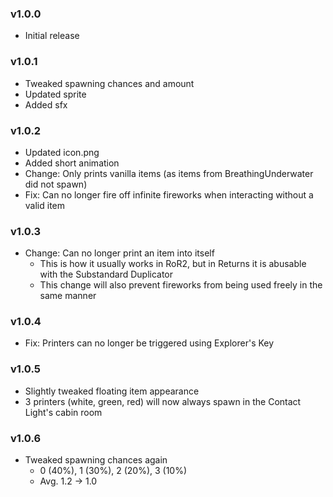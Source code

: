 ### v1.0.0
* Initial release

### v1.0.1
* Tweaked spawning chances and amount
* Updated sprite
* Added sfx

### v1.0.2
* Updated icon.png
* Added short animation
* Change: Only prints vanilla items (as items from BreathingUnderwater did not spawn)
* Fix: Can no longer fire off infinite fireworks when interacting without a valid item

### v1.0.3
* Change: Can no longer print an item into itself
    * This is how it usually works in RoR2, but in Returns it is abusable with the Substandard Duplicator
    * This change will also prevent fireworks from being used freely in the same manner

### v1.0.4
* Fix: Printers can no longer be triggered using Explorer's Key

### v1.0.5
* Slightly tweaked floating item appearance
* 3 printers (white, green, red) will now always spawn in the Contact Light's cabin room

### v1.0.6
* Tweaked spawning chances again
    * 0 (40%), 1 (30%), 2 (20%), 3 (10%)
    * Avg.  1.2 -> 1.0